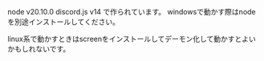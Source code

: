 node v20.10.0
discord.js v14
で作られています。
windowsで動かす際はnodeを別途インストールしてください。

linux系で動かすときはscreenをインストールしてデーモン化して動かすとよいかもしれないです。
